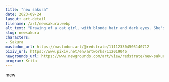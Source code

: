 ```yaml
---
title: "new sakura"
date: 2023-09-24
layout: art-detail
filename: /art/newsakura.webp
alt_text: "Drawing of a cat girl, with blonde hair and dark eyes. She's wearing a small red top, and some black leggings. She's put on top of a purplish-red background with white accents, and blushing a bit."
slug: newsakura
characters:
- Sakura
mastodon_url: https://mastodon.art/@redstrate/111123304505140712
pixiv_url: https://www.pixiv.net/en/artworks/112019046
newgrounds_url: https://www.newgrounds.com/art/view/redstrate/new-sakura
program: Krita
---
```

mew
